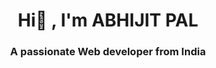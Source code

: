 <h1 align ="center">Hi👋 , I'm ABHIJIT PAL</h1>
<h3 align="center">A passionate Web developer from India</h3>



